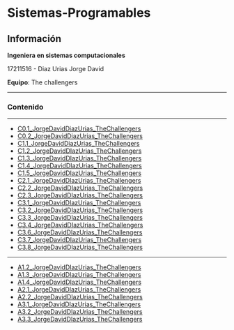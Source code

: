 # Sistemas-Programables

## **Información**
**Ingeniera en sistemas computacionales**

17211516 - Diaz Urias Jorge David

**Equipo**: The challengers



___
###  Contenido
___

- [C0.1_JorgeDavidDiazUrias_TheChallengers](https://github.com/JDavidDiaz/Sistemas-Programables/blob/master/Blog/C0.1_JorgeDavidDiazUrias_TheChallengers.md)
- [C0.2_JorgeDavidDiazUrias_TheChallengers](https://github.com/JDavidDiaz/Sistemas-Programables/blob/master/Blog/C0.2_JorgeDavidDiazUrias_TheChallengers.md)
- [C1.1_JorgeDavidDiazUrias_TheChallengers](https://github.com/JDavidDiaz/Sistemas-Programables/blob/master/Blog/C1.1_JorgeDavidDiazUrias_TheChallengers.md)
- [C1.2_JorgeDavidDIazUrias_TheChallengers](https://github.com/JDavidDiaz/Sistemas-Programables/blob/master/Blog/C1.2_JorgeDavidDiazUrias_TheChallengers.md)
- [C1.3_JorgeDavidDIazUrias_TheChallengers](https://github.com/JDavidDiaz/Sistemas-Programables/blob/master/Blog/C1.3_JorgeDavidDiazUrias_TheChallengers.md)
- [C1.4_JorgeDavidDIazUrias_TheChallengers](https://github.com/JDavidDiaz/Sistemas-Programables/blob/master/Blog/C1.4_JorgeDavidDiazUrias_TheChallengers.md)
- [C1.5_JorgeDavidDIazUrias_TheChallengers](https://github.com/JDavidDiaz/Sistemas-Programables/blob/master/Blog/C1.5_JorgeDavidDiazUrias_TheChallengers.md)             
- [C2.1_JorgeDavidDIazUrias_TheChallengers](https://github.com/JDavidDiaz/Sistemas-Programables/blob/master/Blog/C2.1_JorgeDavidDiazUrias_TheChallengers.md) 
- [C2.2_JorgeDavidDIazUrias_TheChallengers](https://github.com/JDavidDiaz/Sistemas-Programables/blob/master/Blog/C2.2_JorgeDavidDiazUrias_TheChallengers.md) 
- [C2.3_JorgeDavidDIazUrias_TheChallengers](https://github.com/JDavidDiaz/Sistemas-Programables/blob/master/Blog/C2.3_JorgeDavidDiazUrias_TheChallengers.md)
- [C3.1_JorgeDavidDIazUrias_TheChallengers](https://github.com/JDavidDiaz/Sistemas-Programables/blob/master/Blog/C3.1_JorgeDavidDiazUrias_TheChallengers.md)
- [C3.2_JorgeDavidDIazUrias_TheChallengers](https://github.com/JDavidDiaz/Sistemas-Programables/blob/master/Blog/C3.2_JorgeDavidDiazUrias_TheChallengers.md)
- [C3.3_JorgeDavidDIazUrias_TheChallengers](https://github.com/JDavidDiaz/Sistemas-Programables/blob/master/Blog/C3.3_JorgeDavidDiazUrias_TheChallengers.md)
- [C3.4_JorgeDavidDIazUrias_TheChallengers](https://github.com/JDavidDiaz/Sistemas-Programables/blob/master/Blog/C3.4_JorgeDavidDiazUrias_TheChallengers.md)
- [C3.6_JorgeDavidDIazUrias_TheChallengers](https://github.com/JDavidDiaz/Sistemas-Programables/blob/master/Blog/C3.6_JorgeDavidDiazUrias_TheChallengers.md)
- [C3.7_JorgeDavidDIazUrias_TheChallengers](https://github.com/JDavidDiaz/Sistemas-Programables/blob/master/Blog/C3.7_JorgeDavidDiazUrias_TheChallengers.md)
- [C3.8_JorgeDavidDIazUrias_TheChallengers](https://github.com/JDavidDiaz/Sistemas-Programables/blob/master/Blog/C3.8_JorgeDavidDiazUrias_TheChallengers.md)
___
- [A1.2_JorgeDavidDIazUrias_TheChallengers](https://github.com/JDavidDiaz/Sistemas-Programables/blob/master/Docs/A1.2_JorgeDavidDiazUrias_TheChallengers.md)
- [A1.3_JorgeDavidDIazUrias_TheChallengers](https://github.com/JDavidDiaz/Sistemas-Programables/blob/master/Docs/A1.3_JorgeDavidDiazUrias_TheChallengers.md) 
- [A1.4_JorgeDavidDIazUrias_TheChallengers](https://github.com/JDavidDiaz/Sistemas-Programables/blob/master/Docs/A1.4_JorgeDavidDiazUrias_TheChallengers.md) 
- [A2.1_JorgeDavidDIazUrias_TheChallengers](https://github.com/JDavidDiaz/Sistemas-Programables/blob/master/Docs/A2.1_JorgeDavidDiazUrias_TheChallengers.md) 
- [A2.2_JorgeDavidDIazUrias_TheChallengers](https://github.com/JDavidDiaz/Sistemas-Programables/blob/master/Docs/A2.2_JorgeDavidDiazUrias_TheChallengers.md) 
- [A3.1_JorgeDavidDIazUrias_TheChallengers](https://github.com/JDavidDiaz/Sistemas-Programables/blob/master/Docs/A3.1_JorgeDavidDiazUrias_TheChallengers.md) 
- [A3.2_JorgeDavidDIazUrias_TheChallengers](https://github.com/JDavidDiaz/Sistemas-Programables/blob/master/Docs/A3.2_JorgeDavidDiazUrias_TheChallengers.md) 
- [A3.3_JorgeDavidDIazUrias_TheChallengers](https://github.com/JDavidDiaz/Sistemas-Programables/blob/master/Docs/A3.3_JorgeDavidDiazUrias_TheChallengers.md) 

